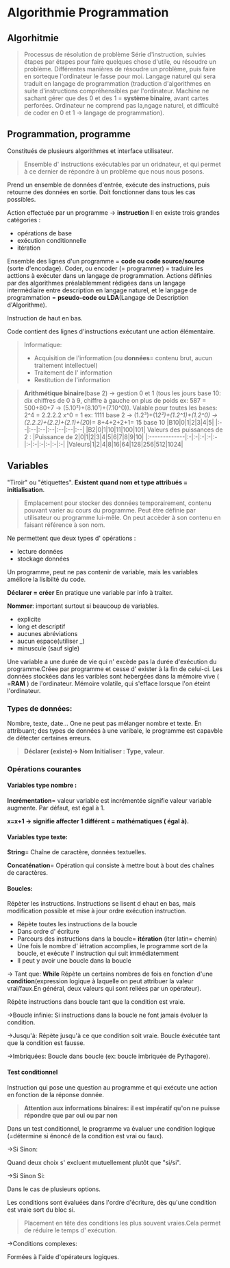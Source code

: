 # Algorithmie Programmation

## Algorhitmie

>Processus de résolution de problème
Série d'instruction, suivies étapes par étapes pour faire quelques chose d'utile, ou résoudre un problème.
Différentes manières de résoudre un problème, puis faire en sorteque l'ordinateur le fasse pour moi.
Langage naturel qui sera traduit en langage de programmation (traduction d'algorithmes en suite d'instructions compréhensibles par l'ordinateur. Machine ne sachant gérer que des 0 et des 1 = **système binaire**, avant cartes perforées. Ordinateur ne comprend pas la,ngage naturel, et difficulté de coder en 0 et 1 -> langage de programmation).

## Programmation, programme

Constitués de plusieurs algorithmes et interface utilisateur.

>Ensemble d' instructions exécutables par un oridnateur, et qui permet à ce dernier de répondre à un problème que nous nous posons.

Prend un ensemble de données d'entrée, exécute des instructions, puis retourne des données en sortie.
Doit fonctionner dans tous les cas possibles.

Action effectuée par un programme -> **instruction**
Il en existe trois grandes catégories : 
- opérations de base
- exécution conditionnelle
- itération

Ensemble des lignes d'un programme = **code ou code source/source** (sorte d'encodage).
Coder, ou encoder (= programmer) = traduire les acttions à exécuter dans un langage de programmation.
Actions définies par des algorithmes préalablemment rédigées dans un langage intermèdiaire entre description en langage naturel, et le langage de programmation = **pseudo-code ou LDA**(Langage de Description d'Algorithme).

Instruction de haut en bas.

Code contient des lignes d'instructions exécutant une action élémentaire.

>Informatique:
>- Acquisition de l'information (ou **données**= contenu brut, aucun traitement intellectuel)
>- Traitement de l' information
>- Restitution de l'information


>**Arithmétique binaire**(base 2) ->
gestion 0 et 1 (tous les jours base 10: dix chiffres de 0 à 9, chiffre à gauche on plus de poids ex: 587 = 500+80+7 -> (5.10²)+(8.10¹)+(7.10^0)).
Valable pour toutes les bases:
2^4 = 2.2.2.2
x^0 = 1
ex: 1111 base 2 ->
    (1.2³)+(1*2²)+(1.2^1)+(1.2^0)
    ->
    (2.2.2)+(2.2)+(2.1)+(2*0)=
    8+4+2+2+1= 15 base 10
|B10|0|1|2|3|4|5|
|:--|:--|:--|:--|:--|:--|:--|
|B2|0|1|10|11|100|101|
>Valeurs des puissances de 2 :
|Puissance de 2|0|1|2|3|4|5|6|7|8|9|10|
|:-------------|:-|:-|:-|:-|:-|:-|:-|:-|:-|:-|:-|
|Valeurs|1|2|4|8|16|64|128|256|512|1024|

## Variables

"Tiroir" ou "étiquettes".
**Existent quand nom et type attribués = initialisation**.

>Emplacement pour stocker des données temporairement, contenu pouvant varier au cours du programme.
Peut être définie par utilisateur ou programme lui-mêle.
On peut accèder à son contenu en faisant référence à son nom.

Ne permettent que deux types d' opérations : 
- lecture données
- stockage données

Un programme, peut ne pas contenir de variable, mais les variables améliore la lisibilté du code.

**Déclarer = créer**
En pratique une variable par info à traiter.

**Nommer**: important surtout si beaucoup de variables.
- explicite
- long et descriptif
- aucunes abréviations
- aucun espace(utiliser _)
- minuscule (sauf sigle) 

Une variable a une durée de vie qui n' excède pas la durée d'exécution du programme.Créee par programme et cesse d' exister à la fin de celui-ci.
Les données stockées dans les varibles sont hebergées dans la mémoire vive ( =**RAM** ) de l'ordinateur. Mémoire volatile, qui s'efface lorsque l'on éteint l'ordinateur.

### Types de données:

Nombre, texte, date...
One ne peut pas mélanger nombre et texte.
En attribuant; des types de données à une varibale, le programme est capavble de détecter certaines erreurs.

>**Déclarer (existe)-> Nom Initialiser : Type, valeur**.

### Opérations courantes 

#### Variables type nombre :

**Incrémentation**= valeur variable est incrémentée signifie valeur variable augmente. Par défaut, est égal à 1.

**x=x+1 -> signifie affecter 1 différent = mathématiques ( égal à).**

#### Variables type texte:

**String**= Chaîne de caractère, données textuelles.

**Concaténation**= Opération qui consiste à mettre bout à bout des chaînes de caractères.

#### Boucles:

Répèter les instructions.
Instructions se lisent d ehaut en bas, mais modification possible et mise à jour ordre exécution instruction.

- Répète toutes les instructions de la boucle
- Dans ordre d' écriture
- Parcours des instructions dans la boucle= **itération** (iter latin= chemin)
- Une fois le nombre d' iétration accomplies, le programme sort de la boucle, et exécute l' instruction qui suit immédiatemment
- Il peut y avoir une  boucle dans la boucle

-> Tant que: **While**
Répète un certains nombres de fois en fonction d'une **condition**(expression logique à laquelle on peut attribuer la valeur vrai/faux.En général, deux valeurs qui sont reliées par un opérateur).

Répète instructions dans boucle tant que la condition est vraie.

->Boucle infinie:
Si instructions dans la boucle ne font jamais évoluer la condition.


->Jusqu'à:
Répète jusqu'à ce que condition soit vraie.
Boucle éxécutée tant que la condition est fausse.

->Imbriquées:
Boucle dans boucle (ex: boucle imbriquée de Pythagore).


#### Test conditionnel

Instruction qui pose une question au programme et qui exécute une action en fonction de la réponse donnée.

>**Attention aux informations binaires: il est impératif qu'on ne puisse répondre que par oui ou par non**

Dans un test conditionnel, le programme va évaluer une condition logique (=détermine si énoncé de la condition est vrai ou faux).

->Si Sinon:

Quand deux choix s' excluent mutuellement plutôt que "si/si".

->Si Sinon Si:

Dans le cas de plusieurs options.

Les conditions sont évaluées dans l'ordre d'écriture, dès qu'une condition est vraie sort du bloc si.

>Placement en tête des conditions les plus souvent vraies.Cela permet de réduire le temps d' exécution.


->Conditions complexes:

Formées à l'aide d'opérateurs logiques.










